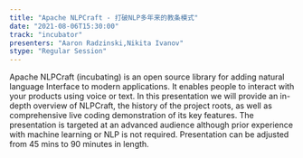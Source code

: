 ```yaml
---
title: "Apache NLPCraft - 打破NLP多年来的教条模式"
date: "2021-08-06T15:30:00" 
track: "incubator"
presenters: "Aaron Radzinski,Nikita Ivanov"
stype: "Regular Session"
---
```

Apache NLPCraft (incubating) is an open source library for adding natural language Interface to modern applications. It enables people to interact with your products using voice or text. In this presentation we will provide an in-depth overview of NLPCraft, the history of the project roots, as well as comprehensive live coding demonstration of its key features. The presentation is targeted at an advanced audience although prior experience with machine learning or NLP is not required. Presentation can be adjusted from 45 mins to 90 minutes in length.